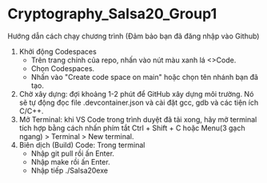 # Cryptography_Salsa20_Group1
Hướng dẫn cách chạy chương trình (Đảm bảo bạn đã đăng nhập vào Github)
1. Khởi động Codespaces
   - Trên trang chính của repo, nhấn vào nút màu xanh lá <>Code.
   - Chọn Codespaces.
   - Nhấn vào "Create code space on main" hoặc chọn tên nhánh bạn đã tạo.
3. Chờ xây dựng: đợi khoảng 1-2 phút để GitHub xây dựng môi trường.
   Nó sẽ tự động đọc file .devcontainer.json và cài đặt gcc, gdb và các tiện ích C/C++.
4. Mở Terminal:
   khi VS Code trong trình duyệt đã tải xong, hãy mở terminal tích hợp bằng cách nhấn phím tắt Ctrl + Shift + C hoặc Menu(3 gạch ngang) > Terminal > New terminal.
5. Biên dịch (Build) Code: Trong terminal
   - Nhập git pull rồi ấn Enter.
   - Nhập make rồi ấn Enter.
   - Nhập tiếp ./Salsa20exe

